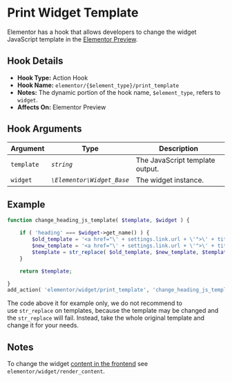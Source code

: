 # Print Widget Template

Elementor has a hook that allows developers to change the widget JavaScript template in the [Elementor Preview](/editor/elementor-preview).

## Hook Details

* **Hook Type:** Action Hook
* **Hook Name:** `elementor/{$element_type}/print_template`
* **Notes:** The dynamic portion of the hook name, `$element_type`, refers to `widget`.
* **Affects On:** Elementor Preview

## Hook Arguments

| Argument   | Type                       | Description                     |
|------------|----------------------------|---------------------------------|
| `template` | _`string`_                 | The JavaScript template output. |
| `widget`   | _`\Elementor\Widget_Base`_ | The widget instance.            |

## Example

```php
function change_heading_js_template( $template, $widget ) {

	if ( 'heading' === $widget->get_name() ) {
		$old_template = '<a href="\' + settings.link.url + \'">\' + title_html + \'</a>';
		$new_template = '<a href="\' + settings.link.url + \'">\' + title_html + ( settings.link.is_external ? \'<i class="fa fa-external-link" aria-hidden="true"></i>\' : \'\' ) + \'</a>';
		$template = str_replace( $old_template, $new_template, $template );
	}

	return $template;

}
add_action( 'elementor/widget/print_template', 'change_heading_js_template', 10, 2 );
```

The code above it for example only, we do not recommend to use `str_replace` on templates, because the template may be changed and the `str_replace` will fail. Instead, take the whole original template and change it for your needs.

## Notes

To change the widget [content in the frontend](./render-widget-content) see `elementor/widget/render_content`.
